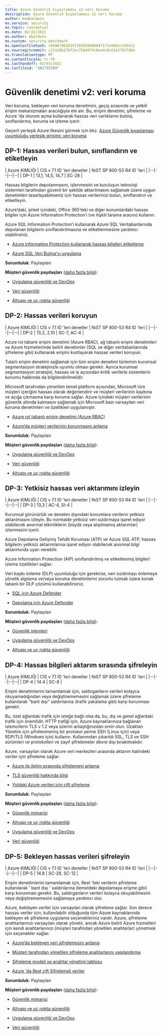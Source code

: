 ```yaml
---
title: Azure Güvenlik kıyaslaması v2-veri koruma
description: Azure Güvenlik kıyaslaması v2 veri koruma
author: msmbaldwin
ms.service: security
ms.topic: conceptual
ms.date: 02/22/2021
ms.author: mbaldwin
ms.custom: security-benchmark
ms.openlocfilehash: c8d907062835f18393946b04f1f1e9d5ec345411
ms.sourcegitcommit: c27a20b278f2ac758447418ea4c8c61e27927d6a
ms.translationtype: MT
ms.contentlocale: tr-TR
ms.lasthandoff: 03/03/2021
ms.locfileid: "101735769"
---
```

# <a name="security-control-v2-data-protection"></a>Güvenlik denetimi v2: veri koruma

Veri koruma, bekleyen veri koruma denetimini, geçiş sırasında ve yetkili erişim mekanizmaları aracılığıyla ele alır. Bu, erişim denetimi, şifreleme ve Azure 'da oturum açma kullanarak hassas veri varlıklarını bulma, sınıflandırma, koruma ve izleme içerir.

Geçerli yerleşik Azure Ilkesini görmek için bkz. [Azure Güvenlik kıyaslaması uyumluluğu yerleşik girişimi: veri koruma](../../governance/policy/samples/azure-security-benchmark#data-protection)

## <a name="dp-1-discovery-classify-and-label-sensitive-data"></a>DP-1: Hassas verileri bulun, sınıflandırın ve etiketleyin

| Azure KIMLIĞI | CIS v 7.1 ID 'leri denetler | NıST SP 800-53 R4 ID 'leri |
|--|--|--|--|
| DP-1 | 13,1, 14,5, 14,7 | SC-28 |

Hassas bilgilerin depolanmasını, işlenmesini ve kuruluşun teknoloji sistemleri tarafından güvenli bir şekilde aktarılmasını sağlamak üzere uygun denetimleri tasarlayabilmeniz için hassas verilerinizi bulun, sınıflandırın ve etiketleyin.

Azure’daki, şirket içindeki, Office 365’teki ve diğer konumlardaki hassas bilgiler için Azure Information Protection’ı (ve ilişkili tarama aracını) kullanın.

Azure SQL Information Protection’ı kullanarak Azure SQL Veritabanlarında depolanan bilgilerin sınıflandırılmasına ve etiketlenmesine yardımcı olabilirsiniz.

- [Azure Information Protection kullanarak hassas bilgileri etiketleme](/azure/information-protection/what-is-information-protection) 

- [Azure SQL Veri Bulma’yı uygulama](../../azure-sql/database/data-discovery-and-classification-overview.md)

**Sorumluluk**: Paylaşılan

**Müşteri güvenlik paydaşları** ([daha fazla bilgi](/azure/cloud-adoption-framework/organize/cloud-security#security-functions)):

- [Uygulama güvenliği ve DevOps](/azure/cloud-adoption-framework/organize/cloud-security-application-security-devsecops)

- [Veri güvenliği](/azure/cloud-adoption-framework/organize/cloud-security-data-security) 

- [Altyapı ve uç nokta güvenliği](/azure/cloud-adoption-framework/organize/cloud-security-infrastructure-endpoint)

## <a name="dp-2-protect-sensitive-data"></a>DP-2: Hassas verileri koruyun

| Azure KIMLIĞI | CIS v 7.1 ID 'leri denetler | NıST SP 800-53 R4 ID 'leri |
|--|--|--|--|
| DP-2 | 13,2, 2,10 | SC-7, AC-4 |

Azure rol tabanlı erişim denetimi (Azure RBAC), ağ tabanlı erişim denetimleri ve Azure hizmetlerinde belirli denetimler (SQL ve diğer veritabanlarında şifreleme gibi) kullanarak erişimi kısıtlayarak hassas verileri koruyun. 

Tutarlı erişim denetimi sağlamak için tüm erişim denetimi türlerinin kurumsal segmentasyon stratejinizle uyumlu olması gerekir. Ayrıca kurumsal segmentasyon stratejisi, hassas ve iş açısından kritik verilerle sistemlerin konumu hakkında da bilgilendirilmelidir.

Microsoft tarafından yönetilen temel platform açısından, Microsoft tüm müşteri içeriğini hassas olarak değerlendirir ve müşteri verilerinin kaybına ve açığa çıkmasına karşı koruma sağlar. Azure içindeki müşteri verilerinin güvenlik altında kalmasını sağlamak için Microsoft bazı varsayılan veri koruma denetimleri ve özellikleri uygulamıştır.

- [Azure rol tabanlı erişim denetimi (Azure RBAC)](../../role-based-access-control/overview.md)

- [Azure’da müşteri verilerinin korunmasını anlama](../fundamentals/protection-customer-data.md)

**Sorumluluk**: Paylaşılan

**Müşteri güvenlik paydaşları** ([daha fazla bilgi](/azure/cloud-adoption-framework/organize/cloud-security#security-functions)):

- [Uygulama güvenliği ve DevOps](/azure/cloud-adoption-framework/organize/cloud-security-application-security-devsecops) 

- [Veri güvenliği](/azure/cloud-adoption-framework/organize/cloud-security-data-security)

- [Altyapı ve uç nokta güvenliği](/azure/cloud-adoption-framework/organize/cloud-security-infrastructure-endpoint)

## <a name="dp-3-monitor-for-unauthorized-transfer-of-sensitive-data"></a>DP-3: Yetkisiz hassas veri aktarımını izleyin

| Azure KIMLIĞI | CIS v 7.1 ID 'leri denetler | NıST SP 800-53 R4 ID 'leri |
|--|--|--|--|
| DP-3 | 13,3 | AC-4, SI-4 |

Kurumsal görünürlük ve denetim dışındaki konumlara verilerin yetkisiz aktarılmasını izleyin. Bu normalde yetkisiz veri sızdırmaya işaret ediyor olabilecek anormal etkinliklerin (büyük veya alışılmamış aktarımlar) izlenmesini içerir. 

Azure Depolama Gelişmiş Tehdit Koruması (ATP) ve Azure SQL ATP, hassas bilgilerin yetkisiz aktarımlarına işaret ediyor olabilecek anormal bilgi aktarımında uyarı verebilir. 

Azure Information Protection (AIP) sınıflandırılmış ve etiketlenmiş bilgileri izleme özellikleri sağlar. 

Veri kaybı önleme (DLP) uyumluluğu için gerekirse, veri sızdırmayı önlemeye yönelik algılama ve/veya koruma denetimlerini zorunlu tutmak üzere konak tabanlı bir DLP çözümü kullanabilirsiniz.

- [SQL için Azure Defender](../../azure-sql/database/azure-defender-for-sql.md)

- [Depolama için Azure Defender](../../storage/common/azure-defender-storage-configure.md?tabs=azure-security-center)

**Sorumluluk**: Paylaşılan

**Müşteri güvenlik paydaşları** ([daha fazla bilgi](/azure/cloud-adoption-framework/organize/cloud-security#security-functions)):

- [Güvenlik işlemleri](/azure/cloud-adoption-framework/organize/cloud-security) 

- [Uygulama güvenliği ve DevOps](/azure/cloud-adoption-framework/organize/cloud-security-application-security-devsecops) 

- [Altyapı ve uç nokta güvenliği](/azure/cloud-adoption-framework/organize/cloud-security-infrastructure-endpoint)

## <a name="dp-4-encrypt-sensitive-information-in-transit"></a>DP-4: Hassas bilgileri aktarım sırasında şifreleyin

| Azure KIMLIĞI | CIS v 7.1 ID 'leri denetler | NıST SP 800-53 R4 ID 'leri |
|--|--|--|--|
| DP-4 | 14.4 | SC-8 |

Erişim denetimlerini tamamlamak için, saldırganların verileri kolayca okuyamadığından veya değiştirememesini sağlamak üzere şifreleme kullanılarak "bant dışı" saldırılarına (trafik yakalama gibi) karşı korunması gerekir.

Bu, özel ağlardaki trafik için isteğe bağlı olsa da, bu, dış ve genel ağlardaki trafik için önemlidir. HTTP trafiği için, Azure kaynaklarınıza bağlanan istemcilerin TLS v 1.2 veya üzerini anlaştığınızdan emin olun. Uzaktan Yönetim için şifrelenmemiş bir protokol yerine SSH (Linux için) veya RDP/TLS (Windows için) kullanın. Kullanımdan çıkarıldı SSL, TLS ve SSH sürümleri ve protokolleri ve zayıf şifrelemeler devre dışı bırakılmalıdır.

Azure, varsayılan olarak Azure veri merkezleri arasında aktarım halindeki veriler için şifreleme sağlar.

- [Azure ile iletim sırasında şifrelemeyi anlama](../fundamentals/encryption-overview.md#encryption-of-data-in-transit)

- [TLS güvenliği hakkında bilgi](/security/engineering/solving-tls1-problem)

- [Yoldaki Azure verileri için çift şifreleme](../fundamentals/double-encryption.md#data-in-transit)

**Sorumluluk**: Paylaşılan

**Müşteri güvenlik paydaşları** ([daha fazla bilgi](/azure/cloud-adoption-framework/organize/cloud-security#security-functions)):

- [Güvenlik mimarisi](/azure/cloud-adoption-framework/organize/cloud-security-architecture) 

- [Altyapı ve uç nokta güvenliği](/azure/cloud-adoption-framework/organize/cloud-security-infrastructure-endpoint)

- [Uygulama güvenliği ve DevOps](/azure/cloud-adoption-framework/organize/cloud-security-application-security-devsecops) 

- [Veri güvenliği](/azure/cloud-adoption-framework/organize/cloud-security-data-security)

## <a name="dp-5-encrypt-sensitive-data-at-rest"></a>DP-5: Bekleyen hassas verileri şifreleyin

| Azure KIMLIĞI | CIS v 7.1 ID 'leri denetler | NıST SP 800-53 R4 ID 'leri |
|--|--|--|--|
| DP-5 | 14.8 | SC-28, SC-12 |

Erişim denetimlerini tamamlamak için, Rest 'teki verilerin şifreleme kullanılarak ' bant dışı ' saldırılarına (temeldeki depolamaya erişme gibi) karşı korunması gerekir. Bu, saldırganların verileri kolayca okuyabilmesini veya değiştirememesini sağlamaya yardımcı olur. 

Azure, bekleyen veriler için varsayılan olarak şifreleme sağlar. Son derece hassas veriler için, kullanılabilir olduğunda tüm Azure kaynaklarında bekleyen ek şifreleme uygulama seçenekleriniz vardır. Azure, şifreleme anahtarlarınızı varsayılan olarak yönetir, ancak Azure belirli Azure hizmetleri için kendi anahtarlarınızı (müşteri tarafından yönetilen anahtarlar) yönetmek için seçenekler sağlar.

- [Azure’da bekleyen veri şifrelemesini anlama](../fundamentals/encryption-atrest.md#encryption-at-rest-in-microsoft-cloud-services)

- [Müşteri tarafından yönetilen şifreleme anahtarlarını yapılandırma](../../storage/common/customer-managed-keys-configure-key-vault.md)

- [Şifreleme modeli ve anahtar yönetimi tablosu](../fundamentals/encryption-models.md)

- [Azure 'da Rest çift Şifrelemeli veriler](../fundamentals/double-encryption.md#data-at-rest)

**Sorumluluk**: Paylaşılan

**Müşteri güvenlik paydaşları** ([daha fazla bilgi](/azure/cloud-adoption-framework/organize/cloud-security#security-functions)):

- [Güvenlik mimarisi](/azure/cloud-adoption-framework/organize/cloud-security-architecture) 

- [Altyapı ve uç nokta güvenliği](/azure/cloud-adoption-framework/organize/cloud-security-infrastructure-endpoint)

- [Uygulama güvenliği ve DevOps](/azure/cloud-adoption-framework/organize/cloud-security-application-security-devsecops)

- [Veri güvenliği](/azure/cloud-adoption-framework/organize/cloud-security-data-security)